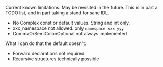 Current known limitations. May be revisited in the future.
This is in part a TODO list, and in part taking a stand for sane IDL.

- No Complex const or default values. String and int only.
- xxx_namespace not allowed. only `namespace xxx yyy`
- CommaOrSemiColonOptional not always implemented


What I can do that the default doesn't:

- Forward declarations not required
- Recursive structures technically possible